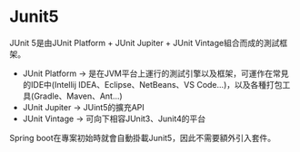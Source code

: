 # Junit5

JUnit 5是由JUnit Platform + JUnit Jupiter + JUnit Vintage組合而成的測試框架。

* JUnit Platform -> 是在JVM平台上運行的測試引擎以及框架，可運作在常見的IDE中(Intellij IDEA、Eclipse、NetBeans、VS Code...)，以及各種打包工具(Gradle、Maven、Ant...)
* JUnit Jupiter -> JUint5的擴充API
* JUnit Vintage -> 可向下相容JUnit3、Junit4的平台

Spring boot在專案初始時就會自動掛載Junit5，因此不需要額外引入套件。

